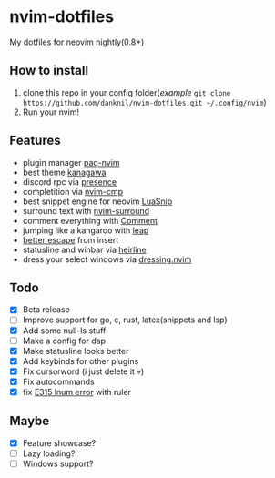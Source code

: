 # nvim-dotfiles
  My dotfiles for neovim nightly(0.8+)

## How to install
  1. clone this repo in your config folder(*example* `git clone https://github.com/danknil/nvim-dotfiles.git ~/.config/nvim`)
  2. Run your nvim!

## Features
- plugin manager [paq-nvim](https://github.com/savq/paq-nvim)
- best theme [kanagawa](https://github.com/rebelot/kanagawa.nvim)
- discord rpc via [presence](https://github.com/andweeb/presence.nvim)
- completition via [nvim-cmp](https://github.com/hrsh7th/nvim-cmp/)
- best snippet engine for neovim [LuaSnip](https://github.com/L3MON4D3/LuaSnip)
- surround text with [nvim-surround](https://github.com/kylechui/nvim-surround)
- comment everything with [Comment](https://github.com/numToStr/Comment.nvim)
- jumping like a kangaroo with [leap](https://github.com/ggandor/leap.nvim)
- [better escape](https://github.com/max397574/better-escape.nvim) from insert
- statusline and winbar via [heirline](https://github.com/rebelot/heirline.nvim)
- dress your select windows via [dressing.nvim](https://github.com/stevearc/dressing.nvim)

## Todo
  - [x] Beta release
  - [ ] Improve support for go, c, rust, latex(snippets and lsp)
  - [x] Add some null-ls stuff
  - [ ] Make a config for dap
  - [x] Make statusline looks better
  - [x] Add keybinds for other plugins
  - [x] Fix cursorword (i just delete it :skull:)
  - [x] Fix autocommands
  - [x] fix [E315 lnum error](https://github.com/neovim/neovim/issues/19458) with ruler

## Maybe
  - [x] Feature showcase?
  - [ ] Lazy loading?
  - [ ] Windows support?
